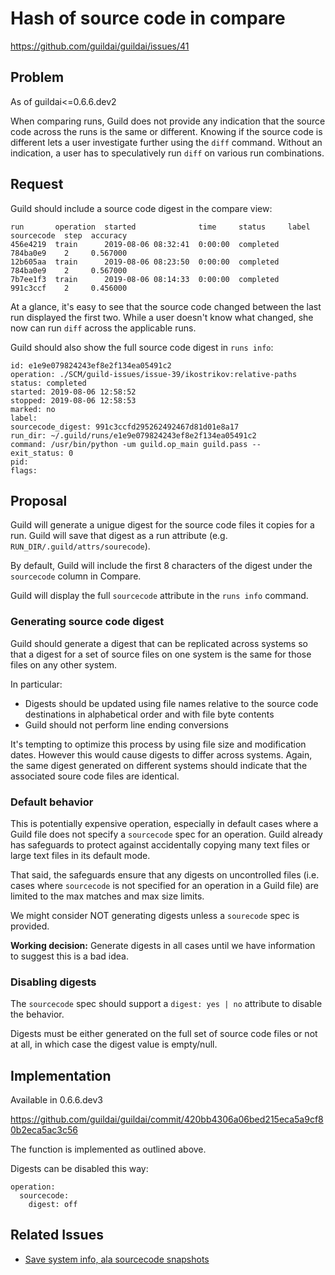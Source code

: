 # Hash of source code in compare

https://github.com/guildai/guildai/issues/41

## Problem

As of guildai<=0.6.6.dev2

When comparing runs, Guild does not provide any indication that the
source code across the runs is the same or different. Knowing if the
source code is different lets a user investigate further using the
`diff` command. Without an indication, a user has to speculatively run
`diff` on various run combinations.

## Request

Guild should include a source code digest in the compare view:

```
run       operation  started              time     status     label  sourcecode  step  accuracy
456e4219  train      2019-08-06 08:32:41  0:00:00  completed         784ba0e9    2     0.567000
12b605aa  train      2019-08-06 08:23:50  0:00:00  completed         784ba0e9    2     0.567000
7b7ee1f3  train      2019-08-06 08:14:33  0:00:00  completed         991c3ccf    2     0.456000
```

At a glance, it's easy to see that the source code changed between the
last run displayed the first two. While a user doesn't know what
changed, she now can run `diff` across the applicable runs.

Guild should also show the full source code digest in `runs info`:

```
id: e1e9e079824243ef8e2f134ea05491c2
operation: ./SCM/guild-issues/issue-39/ikostrikov:relative-paths
status: completed
started: 2019-08-06 12:58:52
stopped: 2019-08-06 12:58:53
marked: no
label:
sourcecode_digest: 991c3ccfd295262492467d81d01e8a17
run_dir: ~/.guild/runs/e1e9e079824243ef8e2f134ea05491c2
command: /usr/bin/python -um guild.op_main guild.pass --
exit_status: 0
pid:
flags:
```

## Proposal

Guild will generate a unigue digest for the source code files it
copies for a run. Guild will save that digest as a run attribute
(e.g. `RUN_DIR/.guild/attrs/sourecode`).

By default, Guild will include the first 8 characters of the digest
under the `sourcecode` column in Compare.

Guild will display the full `sourcecode` attribute in the `runs info`
command.

### Generating source code digest

Guild should generate a digest that can be replicated across systems
so that a digest for a set of source files on one system is the same
for those files on any other system.

In particular:

- Digests should be updated using file names relative to the source
  code destinations in alphabetical order and with file byte contents
- Guild should not perform line ending conversions

It's tempting to optimize this process by using file size and
modification dates. However this would cause digests to differ across
systems. Again, the same digest generated on different systems should
indicate that the associated soure code files are identical.

### Default behavior

This is potentially expensive operation, especially in default cases
where a Guild file does not specify a `sourcecode` spec for an
operation. Guild already has safeguards to protect against
accidentally copying many text files or large text files in its
default mode.

That said, the safeguards ensure that any digests on uncontrolled
files (i.e. cases where `sourcecode` is not specified for an operation
in a Guild file) are limited to the max matches and max size limits.

We might consider NOT generating digests unless a `sourecode` spec is
provided.

**Working decision:** Generate digests in all cases until we have
information to suggest this is a bad idea.

### Disabling digests

The `sourcecode` spec should support a `digest: yes | no` attribute to
disable the behavior.

Digests must be either generated on the full set of source code files
or not at all, in which case the digest value is empty/null.

## Implementation

Available in 0.6.6.dev3

https://github.com/guildai/guildai/commit/420bb4306a06bed215eca5a9cf80b2eca5ac3c56

The function is implemented as outlined above.

Digests can be disabled this way:

```
operation:
  sourcecode:
    digest: off
```

## Related Issues

- [Save system info, ala sourcecode snapshots](../issue-42)
